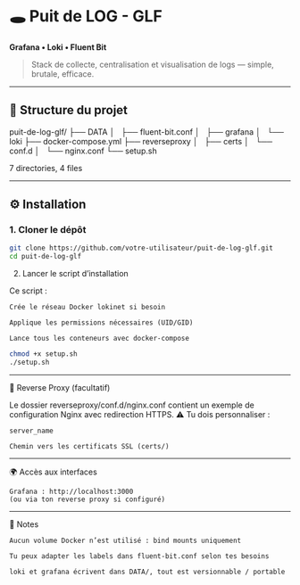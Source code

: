 # 🕳️ Puit de LOG - GLF  
**Grafana • Loki • Fluent Bit**

> Stack de collecte, centralisation et visualisation de logs — simple, brutale, efficace.

---

## 📁 Structure du projet
puit-de-log-glf/
├── DATA
│   ├── fluent-bit.conf
│   ├── grafana
│   └── loki
├── docker-compose.yml
├── reverseproxy
│   ├── certs
│   └── conf.d
│       └── nginx.conf
└── setup.sh

7 directories, 4 files

---

## ⚙️ Installation

### 1. Cloner le dépôt

```bash
git clone https://github.com/votre-utilisateur/puit-de-log-glf.git
cd puit-de-log-glf
```
2. Lancer le script d’installation

Ce script :

    Crée le réseau Docker lokinet si besoin

    Applique les permissions nécessaires (UID/GID)

    Lance tous les conteneurs avec docker-compose

```bash
chmod +x setup.sh
./setup.sh
```

---

🔐 Reverse Proxy (facultatif)

Le dossier reverseproxy/conf.d/nginx.conf contient un exemple de configuration Nginx avec redirection HTTPS.
⚠️ Tu dois personnaliser :

    server_name

    Chemin vers les certificats SSL (certs/)

---

🌍 Accès aux interfaces

    Grafana : http://localhost:3000
    (ou via ton reverse proxy si configuré)

---

🧾 Notes

    Aucun volume Docker n’est utilisé : bind mounts uniquement

    Tu peux adapter les labels dans fluent-bit.conf selon tes besoins

    loki et grafana écrivent dans DATA/, tout est versionnable / portable
